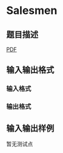 # Salesmen

## 题目描述

[problemUrl]: https://uva.onlinejudge.org/index.php?option=com_onlinejudge&Itemid=8&category=447&page=show_problem&problem=4170

[PDF](https://uva.onlinejudge.org/external/14/p1424.pdf)

## 输入输出格式

### 输入格式

### 输出格式

## 输入输出样例

暂无测试点

